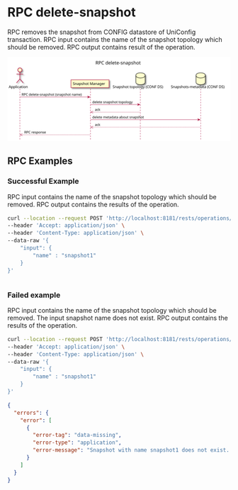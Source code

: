 # RPC delete-snapshot

RPC removes the snapshot from CONFIG datastore of UniConfig transaction.
RPC input contains the name of the snapshot topology which should be
removed. RPC output contains result of the operation.

![RPC delete-snapshot](RPC_delete-snapshot-RPC_delete_snapshot.svg)

## RPC Examples

### Successful Example

RPC input contains the name of the snapshot topology which should be
removed. RPC output contains the results of the operation.

```bash RPC Request
curl --location --request POST 'http://localhost:8181/rests/operations/snapshot-manager:delete-snapshot' \
--header 'Accept: application/json' \
--header 'Content-Type: application/json' \
--data-raw '{
    "input": {
        "name" : "snapshot1"
    }
}'
```

```RPC Response, Status: 204
```

### Failed example

RPC input contains the name of the snapshot topology which should be
removed. The input snapshot name does not exist. RPC output contains the
results of the operation.

```bash RPC Request
curl --location --request POST 'http://localhost:8181/rests/operations/snapshot-manager:delete-snapshot' \
--header 'Accept: application/json' \
--header 'Content-Type: application/json' \
--data-raw '{
    "input": {
        "name" : "snapshot1"
    }
}'
```

```json RPC Response, Status: 404
{
  "errors": {
    "error": [
      {
        "error-tag": "data-missing",
        "error-type": "application",
        "error-message": "Snapshot with name snapshot1 does not exist. Cannot delete snapshot."
      }
    ]
  }
}
```
